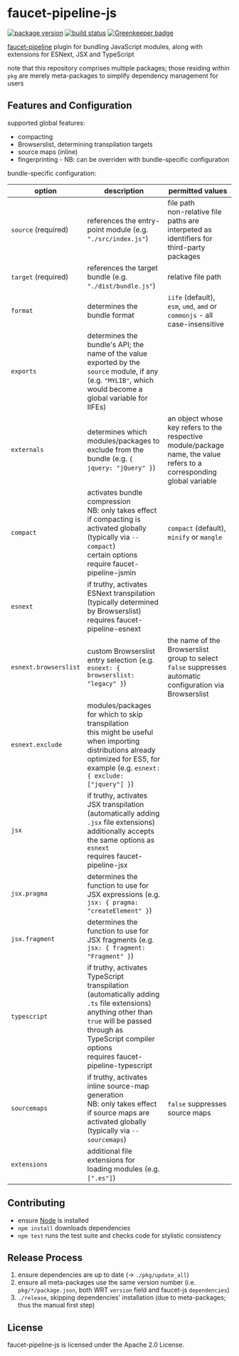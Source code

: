 faucet-pipeline-js
==================

[![package version](https://img.shields.io/npm/v/faucet-pipeline-js.svg?style=flat)](https://www.npmjs.com/package/faucet-pipeline-js)
[![build status](https://travis-ci.org/faucet-pipeline/faucet-pipeline-js.svg?branch=master)](https://travis-ci.org/faucet-pipeline/faucet-pipeline-js)
[![Greenkeeper badge](https://badges.greenkeeper.io/faucet-pipeline/faucet-pipeline-js.svg)](https://greenkeeper.io)

[faucet-pipeline](http://faucet-pipeline.org) plugin for bundling JavaScript
modules, along with extensions for ESNext, JSX and TypeScript

note that this repository comprises multiple packages; those residing within
`pkg` are merely meta-packages to simplify dependency management for users


Features and Configuration
--------------------------

supported global features:

* compacting
* Browserslist, determining transpilation targets
* source maps (inline)
* fingerprinting - NB: can be overriden with bundle-specific configuration

bundle-specific configuration:

| option                | description                                                                                                                                                                                                               | permitted values                                                                                                      |
| --------------------- | ------------------------------------------------------------------------------------------------------------------------------------------------------------------------------------------------------------------------- | --------------------------------------------------------------------------------------------------------------------- |
| `source` (required)   | references the entry-point module (e.g. `"./src/index.js"`)                                                                                                                                                               | file path <br> non-relative file paths are interpeted as identifiers for third-party packages                         |
| `target` (required)   | references the target bundle (e.g. `"./dist/bundle.js"`)                                                                                                                                                                  | relative file path                                                                                                    |
| `format`              | determines the bundle format                                                                                                                                                                                              | `iife` (default), `esm`, `umd`, `amd` or `commonjs` - all case-insensitive                                            |
| `exports`             | determines the bundle's API; the name of the value exported by the `source` module, if any (e.g. `"MYLIB"`, which would become a global variable for IIFEs)                                                               |                                                                                                                       |
| `externals`           | determines which modules/packages to exclude from the bundle (e.g. `{ jquery: "jQuery" }`)                                                                                                                                | an object whose key refers to the respective module/package name, the value refers to a corresponding global variable |
| `compact`             | activates bundle compression <br> NB: only takes effect if compacting is activated globally (typically via `--compact`) <br> certain options require faucet-pipeline-jsmin                                                | `compact` (default), `minify` or `mangle`                                                                             |
| `esnext`              | if truthy, activates ESNext transpilation (typically determined by Browserslist) <br> requires faucet-pipeline-esnext                                                                                                     |                                                                                                                       |
| `esnext.browserslist` | custom Browserslist entry selection (e.g. `esnext: { browserslist: "legacy" }`)                                                                                                                                           | the name of the Browserslist group to select <br> `false` suppresses automatic configuration via Browserslist         |
| `esnext.exclude`      | modules/packages for which to skip transpilation <br> this might be useful when importing distributions already optimized for ES5, for example (e.g. `esnext: { exclude: ["jquery"] }`)                                   |                                                                                                                       |
| `jsx`                 | if truthy, activates JSX transpilation (automatically adding `.jsx` file extensions) <br> additionally accepts the same options as `esnext` <br> requires faucet-pipeline-jsx                                             |                                                                                                                       |
| `jsx.pragma`          | determines the function to use for JSX expressions (e.g. `jsx: { pragma: "createElement" }`)                                                                                                                              |                                                                                                                       |
| `jsx.fragment`        | determines the function to use for JSX fragments (e.g. `jsx: { fragment: "Fragment" }`)                                                                                                                                   |                                                                                                                       |
| `typescript`          | if truthy, activates TypeScript transpilation (automatically adding `.ts` file extensions) <br> anything other than `true` will be passed through as TypeScript compiler options <br> requires faucet-pipeline-typescript |                                                                                                                       |
| `sourcemaps`          | if truthy, activates inline source-map generation <br> NB: only takes effect if source maps are activated globally (typically via `--sourcemaps`)                                                                         | `false` suppresses source maps                                                                                        |
| `extensions`          | additional file extensions for loading modules (e.g. `[".es"]`)                                                                                                                                                           |                                                                                                                       |


Contributing
------------

* ensure [Node](http://nodejs.org) is installed
* `npm install` downloads dependencies
* `npm test` runs the test suite and checks code for stylistic consistency


Release Process
---------------

1. ensure dependencies are up to date (→ `./pkg/update_all`)
2. ensure all meta-packages use the same version number (i.e.
   `pkg/*/package.json`, both WRT `version` field and faucet-js `dependencies`)
3. `./release`, skipping dependencies' installation (due to meta-packages; thus
   the manual first step)


License
-------

faucet-pipeline-js is licensed under the Apache 2.0 License.
